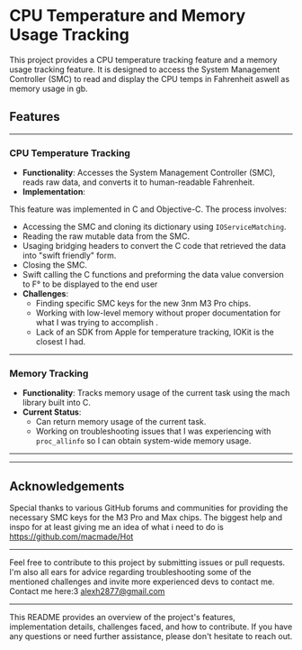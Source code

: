 # CPU Temperature and Memory Usage Tracking

This project provides a CPU temperature tracking feature and a memory usage tracking feature. It is designed to access the System Management Controller (SMC) to read and display the CPU temps in Fahrenheit aswell as memory usage in gb.

## Features

---

### CPU Temperature Tracking

- **Functionality**: Accesses the System Management Controller (SMC), reads raw data, and converts it to human-readable Fahrenheit.
- **Implementation**:

This feature was implemented in C and Objective-C. The process involves:

  - Accessing the SMC and cloning its dictionary using `IOServiceMatching`.
  - Reading the raw mutable data from the SMC.
  - Usaging bridging headers to convert the C code that retrieved the data into "swift friendly" form.
  - Closing the SMC.
  - Swift calling the C functions and preforming the data value conversion to F° to be displayed to the end user
- **Challenges**:
  - Finding specific SMC keys for the new 3nm M3 Pro chips.
  - Working with low-level memory without proper documentation for what I was trying to accomplish .
  - Lack of an SDK from Apple for temperature tracking, IOKit is the closest I had.

---

### Memory Tracking

- **Functionality**: Tracks memory usage of the current task using the mach library built into C.
- **Current Status**:
  - Can return memory usage of the current task.
  - Working on troubleshooting issues that I was experiencing with `proc_allinfo` so I can obtain system-wide memory usage.

---
---

## Acknowledgements

Special thanks to various GitHub forums and communities for providing the necessary SMC keys for the M3 Pro and Max chips. The biggest help and inspo for at least giving me an idea of what i need to do is https://github.com/macmade/Hot 

---

Feel free to contribute to this project by submitting issues or pull requests. I'm also all ears for advice regarding troubleshooting some of the mentioned challenges and invite more experienced devs to contact me.
Contact me here:3 alexh2877@gmail.com 

---

This README provides an overview of the project's features, implementation details, challenges faced, and how to contribute. If you have any questions or need further assistance, please don't hesitate to reach out.

